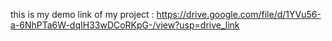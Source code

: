 this is my demo link of my project : https://drive.google.com/file/d/1YVu56-a-6NhPTa6W-dqIH33wDCoRKpG-/view?usp=drive_link
